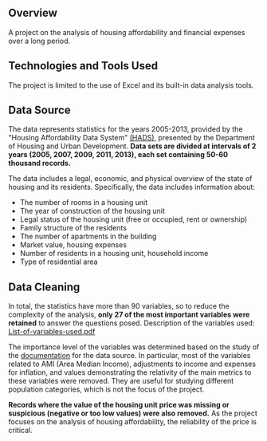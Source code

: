 ## Overview
A project on the analysis of housing affordability and financial expenses over a long period.

## Technologies and Tools Used
The project is limited to the use of Excel and its built-in data analysis tools.

## Data Source
The data represents statistics for the years 2005-2013, provided by the "Housing Affordability Data System" [(HADS)](https://archives.huduser.gov/portal/datasets/hads.html), presented by the Department of Housing and Urban Development.
**Data sets are divided at intervals of 2 years (2005, 2007, 2009, 2011, 2013), each set containing 50-60 thousand records.**

The data includes a legal, economic, and physical overview of the state of housing and its residents. Specifically, the data includes information about:
- The number of rooms in a housing unit
- The year of construction of the housing unit
- Legal status of the housing unit (free or occupied, rent or ownership)
- Family structure of the residents
- The number of apartments in the building
- Market value, housing expenses
- Number of residents in a housing unit, household income
- Type of residential area

## Data Cleaning
In total, the statistics have more than 90 variables, so to reduce the complexity of the analysis, **only 27 of the most important variables were retained** to answer the questions posed.
Description of the variables used: [List-of-variables-used.pdf](./List-of-variables-used.pdf)

The importance level of the variables was determined based on the study of the [documentation](https://archives.huduser.gov/portal/datasets/hads/HADS_doc.pdf) for the data source.
In particular, most of the variables related to AMI (Area Median Income), adjustments to income and expenses for inflation, and values demonstrating the relativity of the main metrics to these variables were removed.
They are useful for studying different population categories, which is not the focus of the project.

**Records where the value of the housing unit price was missing or suspicious (negative or too low values) were also removed.**
As the project focuses on the analysis of housing affordability, the reliability of the price is critical.


